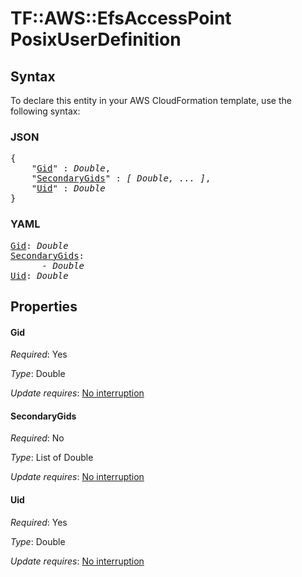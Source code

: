 # TF::AWS::EfsAccessPoint PosixUserDefinition

## Syntax

To declare this entity in your AWS CloudFormation template, use the following syntax:

### JSON

<pre>
{
    "<a href="#gid" title="Gid">Gid</a>" : <i>Double</i>,
    "<a href="#secondarygids" title="SecondaryGids">SecondaryGids</a>" : <i>[ Double, ... ]</i>,
    "<a href="#uid" title="Uid">Uid</a>" : <i>Double</i>
}
</pre>

### YAML

<pre>
<a href="#gid" title="Gid">Gid</a>: <i>Double</i>
<a href="#secondarygids" title="SecondaryGids">SecondaryGids</a>: <i>
      - Double</i>
<a href="#uid" title="Uid">Uid</a>: <i>Double</i>
</pre>

## Properties

#### Gid

_Required_: Yes

_Type_: Double

_Update requires_: [No interruption](https://docs.aws.amazon.com/AWSCloudFormation/latest/UserGuide/using-cfn-updating-stacks-update-behaviors.html#update-no-interrupt)

#### SecondaryGids

_Required_: No

_Type_: List of Double

_Update requires_: [No interruption](https://docs.aws.amazon.com/AWSCloudFormation/latest/UserGuide/using-cfn-updating-stacks-update-behaviors.html#update-no-interrupt)

#### Uid

_Required_: Yes

_Type_: Double

_Update requires_: [No interruption](https://docs.aws.amazon.com/AWSCloudFormation/latest/UserGuide/using-cfn-updating-stacks-update-behaviors.html#update-no-interrupt)

